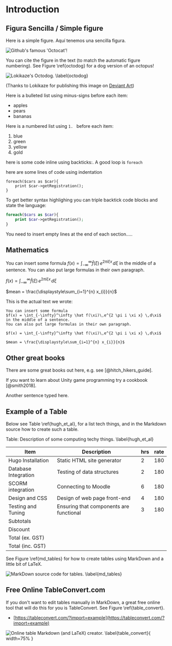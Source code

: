 # Introduction

## Figura Sencilla / Simple figure

Here is a simple figure. Aquí tenemos una sencilla figura.

![Github's famous 'Octocat'!](03_figures/introduction/octocat.png)

You can cite the figure in the text (to match the automatic figure numbering). See Figure \ref{octodog} for a dog version of an octopus!

![Lokikaze's Octodog. \label{octodog}](03_figures/introduction/octo_dog__mspaint_by_lokikaze-d32qx0s_small.png)

(Thanks to Lokikaze for publishing this image on [Deviant Art](http://lokikaze.deviantart.com/art/Octo-Dog-MSPaint-186013612))

Here is a bulleted list using minus-signs before each item:

- apples
- pears
- bananas

Here is a numbered list using `1. ` before each item:

1. blue
2. green
3. yellow
4. gold

here is some code inline using backticks:. A good loop is `foreach`

here are some lines of code using indentation

```
foreach($cars as $car){
	print $car->getRegistration();
}
```

To get better syntax highlighing you can triple backtick code blocks and state the language:

```php
foreach($cars as $car){
	print $car->getRegistration();
}
```

You need to insert empty lines at the end of each section.....

## Mathematics

You can insert some formula $f(x) = \int_{-\infty}^\infty \hat f(\xi)\,e^{2 \pi i \xi x} \,d\xi$ in the middle of a sentence.
You can also put large formulas in their own paragraph.

$f(x) = \int_{-\infty}^\infty \hat f(\xi)\,e^{2 \pi i \xi x} \,d\xi$

$mean = \frac{\displaystyle\sum_{i=1}^{n} x_{i}}{n}$

This is the actual text we wrote:

```
You can insert some formula 
$f(x) = \int_{-\infty}^\infty \hat f(\xi)\,e^{2 \pi i \xi x} \,d\xi$ 
in the middle of a sentence.
You can also put large formulas in their own paragraph.

$f(x) = \int_{-\infty}^\infty \hat f(\xi)\,e^{2 \pi i \xi x} \,d\xi$

$mean = \frac{\displaystyle\sum_{i=1}^{n} x_{i}}{n}$
```


## Other great books

There are some great books out here, e.g. see [@hitch_hikers_guide].

If you want to learn about Unity game programming try a cookbook [@smith2018].

Another sentence typed here.

## Example of a Table

Below see Table \ref{hugh_et_al}, for a list tech things, and in the Markdown source how to create such a table.

<!-- ***************************************************** -->

<!-- ****************** start of table ******************* -->

<!-- ***************************************************** -->

Table: Description of some computing techy things. \label{hugh_et_al}

| Item                 | Description                             | hrs | rate |
| -------------------- | --------------------------------------- | --- | ---- |
| Hugo Installation    | Static HTML site generator              | 2   | 180  |
| Database Integration | Testing of data structures              | 2   | 180  |
| SCORM integration    | Connecting to Moodle                    | 6   | 180  |
| Design and CSS       | Design of web page front-end            | 4   | 180  |
| Testing and Tuning   | Ensuring that components are functional | 3   | 180  |
| Subtotals            |                                         |     |      |
| Discount             |                                         |     |      |
| Total (ex. GST)      |                                         |     |      |
| Total (inc. GST)     |                                         |     |      |

<!-- ***************************************************** -->

See Figure \ref{md_tables} for how to create tables using MarkDown and a little bit of LaTeX.

![MarkDown source code for tables. \label{md_tables}](03_figures/introduction/tables_markdown.png)

## Free Online TableConvert.com

If you don't want to edit tables manually in MarkDown, a great free online tool that will do this for you is TableConvert. See Figure \ref{table_convert}.

- [https://tableconvert.com/?import=example](https://tableconvert.com/?import=example)

![Online table Markdown (and LaTeX) creator. \label{table_convert}](03_figures/introduction/table_convert.png){ width=75% }

<!--stackedit_data:
eyJoaXN0b3J5IjpbMzgyMjIxMjIzXX0=
-->
